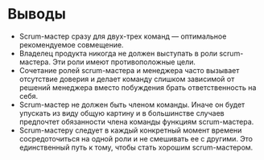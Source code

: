 # Выводы

* Scrum-мастер сразу для двух-трех команд — оптимальное рекомендуемое совмещение.
* Владелец продукта никогда не должен выступать в роли scrum-мастера. Эти роли имеют противоположные цели. 
* Сочетание ролей scrum-мастера и менеджера часто вызывает отсутствие доверия и делает команду слишком зависимой от решений менеджера вместо побуждения брать ответственность на себя.
* Scrum-мастер не должен быть членом команды. Иначе он будет упускать из виду общую картину и в большинстве случаев предпочтет обязанности члена команды функциям scrum-мастера.
* Scrum-мастеру следует в каждый конкретный момент времени сосредоточиться на одной роли и не смешивать ее с другими. Это единственный путь к тому, чтобы стать хорошим scrum-мастером.